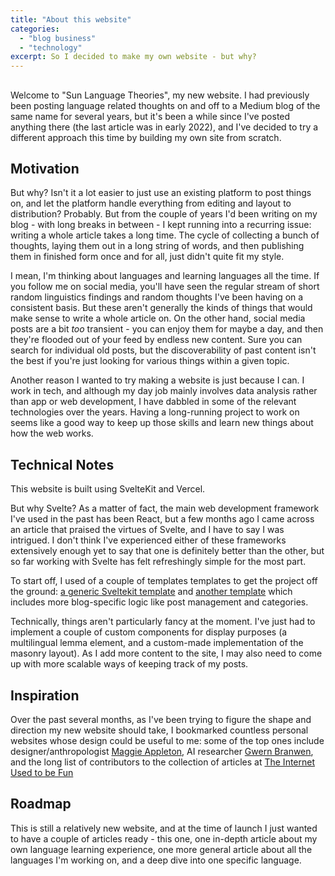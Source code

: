 ```yaml
---
title: "About this website"
categories: 
  - "blog business"
  - "technology"
excerpt: So I decided to make my own website - but why?
---
```


##

Welcome to "Sun Language Theories", my new website. I had previously been posting language related thoughts on and off to a Medium blog of the same name for several years, but it's been a while since I've posted anything there (the last article was in early 2022), and I've decided to try a different approach this time by building my own site from scratch.

## Motivation

But why? Isn't it a lot easier to just use an existing platform to post things on, and let the platform handle everything from editing and layout to distribution? Probably. But from the couple of years I'd been writing on my blog - with long breaks in between - I kept running into a recurring issue: writing a whole article takes a long time. The cycle of collecting a bunch of thoughts, laying them out in a long string of words, and then publishing them in finished form once and for all, just didn't quite fit my style.

I mean, I'm thinking about languages and learning languages all the time. If you follow me on social media, you'll have seen the regular stream of short random linguistics findings and random thoughts I've been having on a consistent basis. But these aren't generally the kinds of things that would make sense to write a whole article on. On the other hand, social media posts are a bit *too* transient - you can enjoy them for maybe a day, and then they're flooded out of your feed by endless new content. Sure you can search for individual old posts, but the discoverability of past content isn't the best if you're just looking for various things within a given topic.

Another reason I wanted to try making a website is just because I can. I work in tech, and although my day job mainly involves data analysis rather than app or web development, I have dabbled in some of the relevant technologies over the years. Having a long-running project to work on seems like a good way to keep up those skills and learn new things about how the web works.

## Technical Notes

This website is built using SvelteKit and Vercel. 

But why Svelte? As a matter of fact, the main web development framework I've used in the past has been React, but a few months ago I came across an article that praised the virtues of Svelte, and I have to say I was intrigued. I don't think I've experienced either of these frameworks extensively enough yet to say that one is definitely better than the other, but so far working with Svelte has felt refreshingly simple for the most part.

To start off, I used of a couple of templates templates to get the project off the ground: <a href="https://vercel.com/templates/svelte/sveltekit-boilerplate" target="_blank">a generic Sveltekit template</a> and <a href="https://github.com/josh-collinsworth/sveltekit-blog-starter/tree/main" target="_blank">another template</a> which includes more blog-specific logic like post management and categories. 

Technically, things aren't particularly fancy at the moment. I've just had to implement a couple of custom components for display purposes (a multilingual lemma element, and a custom-made implementation of the masonry layout). As I add more content to the site, I may also need to come up with more scalable ways of keeping track of my posts.

## Inspiration

Over the past several months, as I've been trying to figure the shape and direction my new website should take, I bookmarked countless personal websites whose design could be useful to me: some of the top ones include designer/anthropologist <a href="https://maggieappleton.com" target="_blank">Maggie Appleton</a>, AI researcher <a href="https://www.gwern.net/" target="_blank">Gwern Branwen</a>, and the long list of contributors to the collection of articles at <a href="https://projects.kwon.nyc/internet-is-fun/" target="_blank">The Internet Used to be Fun</a>

## Roadmap

 This is still a relatively new website, and at the time of launch I just wanted to have a couple of articles ready - this one, one in-depth article about my own language learning experience, one more general article about all the languages I'm working on, and a deep dive into one specific language.